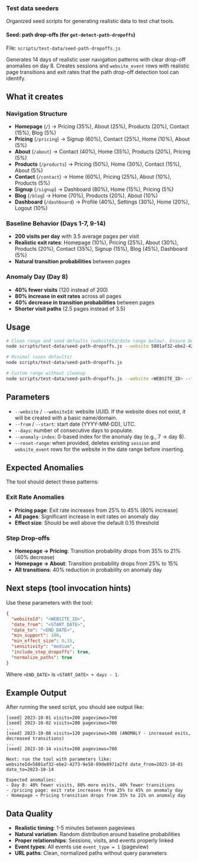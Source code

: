 ### Test data seeders

Organized seed scripts for generating realistic data to test chat tools.

#### Seed: path drop-offs (for `get-detect-path-dropoffs`)

File: `scripts/test-data/seed-path-dropoffs.js`

Generates 14 days of realistic user navigation patterns with clear drop-off anomalies on day 8. Creates sessions and `website_event` rows with realistic page transitions and exit rates that the path drop-off detection tool can identify.

## What it creates

### Navigation Structure
- **Homepage** (`/`) → Pricing (35%), About (25%), Products (20%), Contact (15%), Blog (5%)
- **Pricing** (`/pricing`) → Signup (60%), Contact (25%), Home (10%), About (5%)
- **About** (`/about`) → Contact (40%), Home (35%), Products (20%), Pricing (5%)
- **Products** (`/products`) → Pricing (50%), Home (30%), Contact (15%), About (5%)
- **Contact** (`/contact`) → Home (60%), Pricing (25%), About (10%), Products (5%)
- **Signup** (`/signup`) → Dashboard (80%), Home (15%), Pricing (5%)
- **Blog** (`/blog`) → Home (70%), Products (20%), About (10%)
- **Dashboard** (`/dashboard`) → Profile (40%), Settings (30%), Home (20%), Logout (10%)

### Baseline Behavior (Days 1-7, 9-14)
- **200 visits per day** with 3.5 average pages per visit
- **Realistic exit rates**: Homepage (10%), Pricing (25%), About (30%), Products (20%), Contact (35%), Signup (15%), Blog (45%), Dashboard (5%)
- **Natural transition probabilities** between pages

### Anomaly Day (Day 8)
- **40% fewer visits** (120 instead of 200)
- **80% increase in exit rates** across all pages
- **40% decrease in transition probabilities** between pages
- **Shorter visit paths** (2.5 pages instead of 3.5)

## Usage

```bash
# Clean range and seed defaults (websiteId/date range below). Ensure DATABASE_URL is set.
node scripts/test-data/seed-path-dropoffs.js --website 5801af32-ebe2-4273-9e58-89de8971a2fd --from 2023-10-01 --days 14 --anomaly-index 7 --reset-range

# Minimal (uses defaults)
node scripts/test-data/seed-path-dropoffs.js

# Custom range without cleanup
node scripts/test-data/seed-path-dropoffs.js --website <WEBSITE_ID> --from 2023-12-01 --days 21 --anomaly-index 10
```

## Parameters

- `--website` / `--websiteId`: website UUID. If the website does not exist, it will be created with a basic name/domain.
- `--from` / `--start`: start date (YYYY-MM-DD), UTC.
- `--days`: number of consecutive days to populate.
- `--anomaly-index`: 0-based index for the anomaly day (e.g., 7 -> day 8).
- `--reset-range`: when provided, deletes existing `session` and `website_event` rows for the website in the date range before inserting.

## Expected Anomalies

The tool should detect these patterns:

### Exit Rate Anomalies
- **Pricing page**: Exit rate increases from 25% to 45% (80% increase)
- **All pages**: Significant increase in exit rates on anomaly day
- **Effect size**: Should be well above the default 0.15 threshold

### Step Drop-offs
- **Homepage → Pricing**: Transition probability drops from 35% to 21% (40% decrease)
- **Homepage → About**: Transition probability drops from 25% to 15%
- **All transitions**: 40% reduction in probability on anomaly day

## Next steps (tool invocation hints)

Use these parameters with the tool:

```json
{
  "websiteId": "<WEBSITE_ID>",
  "date_from": "<START_DATE>",
  "date_to": "<END_DATE>",
  "min_support": 100,
  "min_effect_size": 0.15,
  "sensitivity": "medium",
  "include_step_dropoffs": true,
  "normalize_paths": true
}
```

Where `<END_DATE>` is `<START_DATE> + days - 1`.

## Example Output

After running the seed script, you should see output like:

```
[seed] 2023-10-01 visits=200 pageviews=700
[seed] 2023-10-02 visits=200 pageviews=700
...
[seed] 2023-10-08 visits=120 pageviews=300 (ANOMALY - increased exits, decreased transitions)
...
[seed] 2023-10-14 visits=200 pageviews=700

Next: run the tool with parameters like:
websiteId=5801af32-ebe2-4273-9e58-89de8971a2fd date_from=2023-10-01 date_to=2023-10-14

Expected anomalies:
- Day 8: 40% fewer visits, 80% more exits, 40% fewer transitions
- /pricing page: exit rate increases from 25% to 45% on anomaly day
- Homepage → Pricing transition drops from 35% to 21% on anomaly day
```

## Data Quality

- **Realistic timing**: 1-5 minutes between pageviews
- **Natural variation**: Random distribution around baseline probabilities
- **Proper relationships**: Sessions, visits, and events properly linked
- **Event types**: All events use `event_type = 1` (pageview)
- **URL paths**: Clean, normalized paths without query parameters
